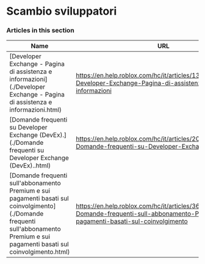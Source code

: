 # Scambio sviluppatori  
### Articles in this section
Name|URL
-|-
[Developer Exchange - Pagina di assistenza e informazioni](./Developer Exchange - Pagina di assistenza e informazioni.html) |https://en.help.roblox.com/hc/it/articles/13061189551124-Developer-Exchange-Pagina-di-assistenza-e-informazioni
[Domande frequenti su Developer Exchange (DevEx).](./Domande frequenti su Developer Exchange (DevEx)..html) |https://en.help.roblox.com/hc/it/articles/203314100-Domande-frequenti-su-Developer-Exchange-DevEx-
[Domande frequenti sull'abbonamento Premium e sui pagamenti basati sul coinvolgimento](./Domande frequenti sull'abbonamento Premium e sui pagamenti basati sul coinvolgimento.html) |https://en.help.roblox.com/hc/it/articles/360039178532-Domande-frequenti-sull-abbonamento-Premium-e-sui-pagamenti-basati-sul-coinvolgimento